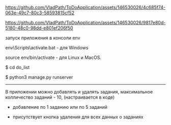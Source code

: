 https://github.com/VladPath/ToDoApplication/assets/146530026/4c685f74-063e-49c7-80c3-58593815cf52

https://github.com/VladPath/ToDoApplication/assets/146530026/9817e80d-5180-48c0-98dd-e801ef206f50


запуск приложения в консоли env

env\Scripts\activate.bat - для Windows

source env/bin/activate - для Linux и MacOS.

 $ cd do_list
 
 $ python3 manage.py runserver

----------------------------------
В приложении можно добавлять и удалять задания, максимальное колличество заданий - 10, (настраивается в коде)

- добавление по 1 заданию или по 5 заданий 

- присутствует кнопка удаления для всех данных о заданиях 

